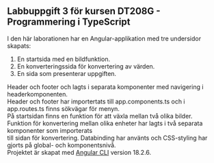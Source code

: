 ## Labbuppgift 3 för kursen DT208G - Programmering i TypeScript
I den här laborationen har en Angular-applikation med tre undersidor skapats:<br>

1. En startsida med en bildfunktion.<br>
2. En konverteringssida för konvertering av värden.<br>
3. En sida som presenterar uppgiften.<br>

Header och footer och lagts i separata komponenter med navigering i headerkomponenten.<br>
Header och footer har importertats till app.components.ts och i app.routes.ts finns sökvägar för menyn.<br>
På startsidan finns en funktion för att växla mellan två olika bilder.<br>
Funktion för konvertering mellan olika enheter har lagts i två separata komponenter som importerats<br>
till sidan för konvertering. Databinding har använts och CSS-styling har gjorts på global- och
komponentsnivå.<br> 
Projektet är skapat med [Angular CLI](https://github.com/angular/angular-cli) version 18.2.6.

